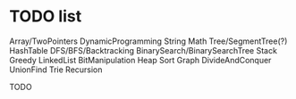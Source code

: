 # TODO list

Array/TwoPointers
DynamicProgramming
String
Math
Tree/SegmentTree(?)
HashTable
DFS/BFS/Backtracking
BinarySearch/BinarySearchTree
Stack
Greedy
LinkedList
BitManipulation
Heap
Sort
Graph
DivideAndConquer
UnionFind
Trie
Recursion

TODO
